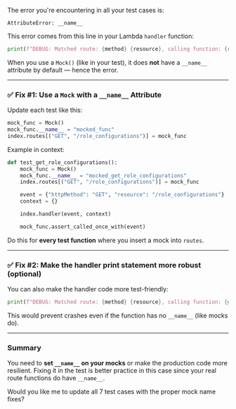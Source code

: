 The error you're encountering in all your test cases is:

```
AttributeError: __name__
```

This error comes from this line in your Lambda `handler` function:

```python
print(f"DEBUG: Matched route: {method} {resource}, calling function: {route_func.__name__}")
```

When you use a `Mock()` (like in your test), it does **not** have a `__name__` attribute by default — hence the error.

---

### ✅ Fix #1: Use a `Mock` with a `__name__` Attribute

Update each test like this:

```python
mock_func = Mock()
mock_func.__name__ = "mocked_func"
index.routes[("GET", "/role_configurations")] = mock_func
```

Example in context:

```python
def test_get_role_configurations():
    mock_func = Mock()
    mock_func.__name__ = "mocked_get_role_configurations"
    index.routes[("GET", "/role_configurations")] = mock_func

    event = {"httpMethod": "GET", "resource": "/role_configurations"}
    context = {}

    index.handler(event, context)

    mock_func.assert_called_once_with(event)
```

Do this for **every test function** where you insert a mock into `routes`.

---

### ✅ Fix #2: Make the handler print statement more robust (optional)

You can also make the handler code more test-friendly:

```python
print(f"DEBUG: Matched route: {method} {resource}, calling function: {getattr(route_func, '__name__', str(route_func))}")
```

This would prevent crashes even if the function has no `__name__` (like mocks do).

---

### Summary

You need to **set `__name__` on your mocks** or make the production code more resilient. Fixing it in the test is better practice in this case since your real route functions do have `__name__`.

Would you like me to update all 7 test cases with the proper mock name fixes?
